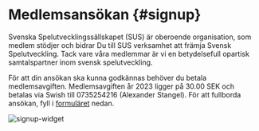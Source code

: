 # Medlemsansökan {#signup}

Svenska Spelutvecklingssällskapet (SUS) är oberoende organisation, som medlem stödjer och bidrar Du till SUS verksamhet att främja Svensk Spelutveckling. Tack vare våra medlemmar är vi en betydelsefull opartisk samtalspartner inom svensk spelutveckling.

För att din ansökan ska kunna godkännas behöver du betala medlemsavgiften. Medlemsavgiften år 2023 ligger på 30.00 SEK och betalas via Swish till 0735254216 (Alexander Stangel). För att fullborda ansökan, fyll i [formuläret](https://docs.google.com/forms/d/e/1FAIpQLSc_bNC0OfqnGf7MDV_-7ORzSmL4og4yBtzFoK1r82-kD69DGA/viewform) nedan.

![signup-widget]()
